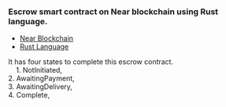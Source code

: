 ### Escrow smart contract on Near blockchain using Rust language.
  * [Near Blockchain](https://near.org/)  
  * [Rust Language](https://www.rust-lang.org/) 
  
It has four states to complete this escrow contract.  
&nbsp;&nbsp;&nbsp; 1. NotInitiated,  
	2. AwaitingPayment,  
	3. AwaitingDelivery,  
	4. Complete, 
	
